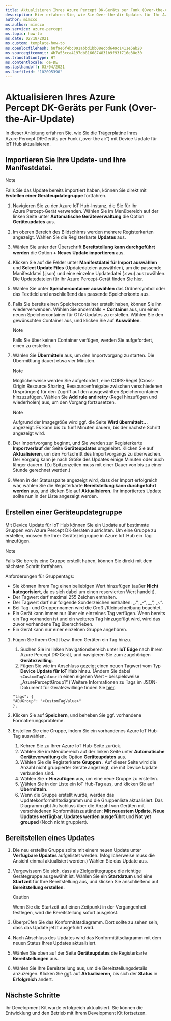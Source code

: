 ```yaml
---
title: Aktualisieren Ihres Azure Percept DK-Geräts per Funk (Over-the-Air-Update)
description: Hier erfahren Sie, wie Sie Over-the-Air-Updates für Ihr Azure Percept DK-Gerät erhalten.
author: mimcco
ms.author: mimcco
ms.service: azure-percept
ms.topic: how-to
ms.date: 02/18/2021
ms.custom: template-how-to
ms.openlocfilehash: b8f9e6f4bc091abbd1bb08ecbd649c1411e5ab20
ms.sourcegitcommit: 4b7a53cca4197db8166874831b9f93f716e38e30
ms.translationtype: HT
ms.contentlocale: de-DE
ms.lasthandoff: 03/04/2021
ms.locfileid: "102095390"
---
```

# <a name="update-your-azure-percept-dk-over-the-air"></a>Aktualisieren Ihres Azure Percept DK-Geräts per Funk (Over-the-Air-Update)

In dieser Anleitung erfahren Sie, wie Sie die Trägerplatine Ihres Azure Percept DK-Geräts per Funk („over the air“) mit Device Update für IoT Hub aktualisieren.

## <a name="import-your-update-file-and-manifest-file"></a>Importieren Sie Ihre Update- und Ihre Manifestdatei.

> [!NOTE]
> Falls Sie das Update bereits importiert haben, können Sie direkt mit **Erstellen einer Geräteupdategruppe** fortfahren.

1. Navigieren Sie zu der Azure IoT Hub-Instanz, die Sie für Ihr Azure Percept-Gerät verwenden. Wählen Sie im Menübereich auf der linken Seite unter **Automatische Geräteverwaltung** die Option **Geräteupdates** aus.
 
1. Im oberen Bereich des Bildschirms werden mehrere Registerkarten angezeigt. Wählen Sie die Registerkarte **Updates** aus.
 
1. Wählen Sie unter der Überschrift **Bereitstellung kann durchgeführt werden** die Option **+ Neues Update importieren** aus.
 
1. Klicken Sie auf die Felder unter **Manifestdatei für Import auswählen** und **Select Update Files** (Updatedateien auswählen), um die passende Manifestdatei (.json) und eine einzelne Updatedatei (.swu) auszuwählen. Die Updatedateien für Ihr Azure Percept-Gerät finden Sie [hier](https://go.microsoft.com/fwlink/?linkid=2155625).
 
1. Wählen Sie unter **Speichercontainer auswählen** das Ordnersymbol oder das Textfeld und anschließend das passende Speicherkonto aus.
 
1. Falls Sie bereits einen Speichercontainer erstellt haben, können Sie ihn wiederverwenden. Wählen Sie andernfalls **+ Container** aus, um einen neuen Speichercontainer für OTA-Updates zu erstellen. Wählen Sie den gewünschten Container aus, und klicken Sie auf **Auswählen**.
 
    >[!Note]
    >Falls Sie über keinen Container verfügen, werden Sie aufgefordert, einen zu erstellen.
 
1. Wählen Sie **Übermitteln** aus, um den Importvorgang zu starten. Die Übermittlung dauert etwa vier Minuten.
 
    >[!Note]
    >Möglicherweise werden Sie aufgefordert, eine CORS-Regel (Cross-Origin Resource Sharing, Ressourcenfreigabe zwischen verschiedenen Ursprüngen) für den Zugriff auf den ausgewählten Speichercontainer hinzuzufügen. Wählen Sie **Add rule and retry** (Regel hinzufügen und wiederholen) aus, um den Vorgang fortzusetzen.
 
    >[!Note]
    >Aufgrund der Imagegröße wird ggf. die Seite **Wird übermittelt...** angezeigt. Es kann bis zu fünf Minuten dauern, bis der nächste Schritt angezeigt wird.
    
1. Der Importvorgang beginnt, und Sie werden zur Registerkarte **Importverlauf** der Seite **Geräteupdates** umgeleitet. Klicken Sie auf **Aktualisieren**, um den Fortschritt des Importvorgangs zu überwachen. Der Vorgang kann je nach Größe des Updates einige Minuten oder auch länger dauern. (Zu Spitzenzeiten muss mit einer Dauer von bis zu einer Stunde gerechnet werden.)

1. Wenn in der Statusspalte angezeigt wird, dass der Import erfolgreich war, wählen Sie die Registerkarte **Bereitstellung kann durchgeführt werden** aus, und klicken Sie auf **Aktualisieren**. Ihr importiertes Update sollte nun in der Liste angezeigt werden.
 
## <a name="create-a-device-update-group"></a>Erstellen einer Geräteupdategruppe
Mit Device Update für IoT Hub können Sie ein Update auf bestimmte Gruppen von Azure Percept DK-Geräten ausrichten. Um eine Gruppe zu erstellen, müssen Sie Ihrer Gerätezielgruppe in Azure IoT Hub ein Tag hinzufügen.

> [!NOTE]
> Falls Sie bereits eine Gruppe erstellt haben, können Sie direkt mit dem nächsten Schritt fortfahren.

Anforderungen für Gruppentags:
- Sie können Ihrem Tag einen beliebigen Wert hinzufügen (außer **Nicht kategorisiert**, da es sich dabei um einen reservierten Wert handelt).
- Der Tagwert darf maximal 255 Zeichen enthalten.
- Der Tagwert darf nur folgende Sonderzeichen enthalten: „.“, „-“, „_“, „~“.
- Bei Tag- und Gruppennamen wird die Groß-/Kleinschreibung beachtet.
- Ein Gerät kann immer nur über ein einzelnes Tag verfügen. Wenn bereits ein Tag vorhanden ist und ein weiteres Tag hinzugefügt wird, wird das zuvor vorhandene Tag überschrieben.
- Ein Gerät kann nur einer einzelnen Gruppe angehören.

1. Fügen Sie Ihrem Gerät bzw. Ihren Geräten ein Tag hinzu.
    1. Suchen Sie im linken Navigationsbereich unter **IoT Edge** nach Ihrem Azure Percept DK-Gerät, und navigieren Sie zum zugehörigen **Gerätezwilling**.
    1. Fügen Sie wie im Anschluss gezeigt einen neuen Tagwert vom Typ **Device Update für IoT Hub** hinzu. (Ändern Sie dabei ```<CustomTagValue>``` in einen eigenen Wert – beispielsweise „AzurePerceptGroup1“.) Weitere Informationen zu Tags im JSON-Dokument für Gerätezwillinge finden Sie [hier](https://docs.microsoft.com/azure/iot-hub/iot-hub-devguide-device-twins#device-twins).

    ```
    "tags": {
    "ADUGroup": "<CustomTagValue>"
    },
    ```

 
1. Klicken Sie auf **Speichern**, und beheben Sie ggf. vorhandene Formatierungsprobleme.
 
1. Erstellen Sie eine Gruppe, indem Sie ein vorhandenes Azure IoT Hub-Tag auswählen.
    1. Kehren Sie zu Ihrer Azure IoT Hub-Seite zurück.
    1. Wählen Sie im Menübereich auf der linken Seite unter **Automatische Geräteverwaltung** die Option **Geräteupdates** aus.
    1. Wählen Sie die Registerkarte **Gruppen** . Auf dieser Seite wird die Anzahl nicht gruppierter Geräte angezeigt, die mit Device Update verbunden sind.
    1. Wählen Sie **+ Hinzufügen** aus, um eine neue Gruppe zu erstellen.
    1. Wählen Sie in der Liste ein IoT Hub-Tag aus, und klicken Sie auf **Übermitteln**.
    1. Wenn die Gruppe erstellt wurde, werden das Updatekonformitätsdiagramm und die Gruppenliste aktualisiert. Das Diagramm gibt Aufschluss über die Anzahl von Geräten mit verschiedenen Konformitätszuständen: **Mit neuestem Update**, **Neue Updates verfügbar**, **Updates werden ausgeführt** und **Not yet grouped** (Noch nicht gruppiert).
 

## <a name="deploy-an-update"></a>Bereitstellen eines Updates
1. Die neu erstellte Gruppe sollte mit einem neuen Update unter **Verfügbare Updates** aufgelistet werden. (Möglicherweise muss die Ansicht einmal aktualisiert werden.) Wählen Sie das Update aus.
 
1. Vergewissern Sie sich, dass als Zielgerätegruppe die richtige Gerätegruppe ausgewählt ist. Wählen Sie ein **Startdatum** und eine **Startzeit** für Ihre Bereitstellung aus, und klicken Sie anschließend auf **Bereitstellung erstellen**. 

    >[!CAUTION]
    >Wenn Sie die Startzeit auf einen Zeitpunkt in der Vergangenheit festlegen, wird die Bereitstellung sofort ausgelöst.
 
1. Überprüfen Sie das Konformitätsdiagramm. Dort sollte zu sehen sein, dass das Update jetzt ausgeführt wird.
 
1. Nach Abschluss des Updates wird das Konformitätsdiagramm mit dem neuen Status Ihres Updates aktualisiert.
 
1. Wählen Sie oben auf der Seite **Geräteupdates** die Registerkarte **Bereitstellungen** aus.
 
1. Wählen Sie Ihre Bereitstellung aus, um die Bereitstellungsdetails anzuzeigen. Klicken Sie ggf. auf **Aktualisieren**, bis sich der **Status** in **Erfolgreich** ändert.

## <a name="next-steps"></a>Nächste Schritte

Ihr Development Kit wurde erfolgreich aktualisiert. Sie können die Entwicklung und den Betrieb mit Ihrem Development Kit fortsetzen.
